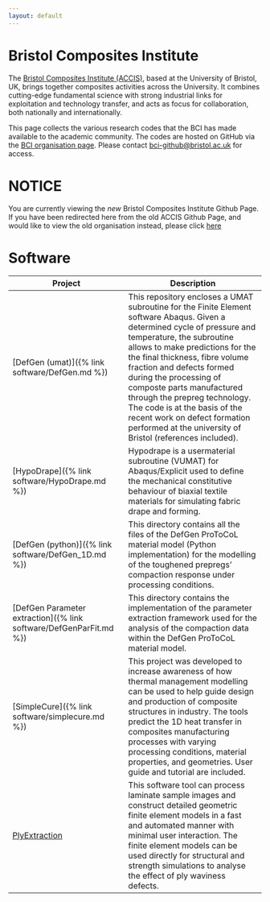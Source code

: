 ```yaml
---
layout: default
---
```


# Bristol Composites Institute

The [Bristol Composites Institute (ACCIS)](http://www.bris.ac.uk/composites),
based at the University of Bristol, UK, brings together composites activities
across the University. It combines cutting-edge fundamental science with strong
industrial links for exploitation and technology transfer, and acts as focus
for collaboration, both nationally and internationally.

This page collects the various research codes that the BCI has made
available to the academic community. The codes are hosted on GitHub via
the [BCI organisation page](https://github.com/BristolCompositesInstitute). 
Please contact <bci-github@bristol.ac.uk> for access.

# NOTICE 
You are currently viewing the _new_ Bristol Composites Institute Github Page.
If you have been redirected here from the old ACCIS Github Page, and would like
to view the old organisation instead, please click 
[here](https://accis.github.io/archive)

# Software

| Project | Description |
| --------- | ------------- |
| [DefGen (umat)]({% link software/DefGen.md %}) | This repository encloses a UMAT subroutine for the Finite Element software Abaqus. Given a determined cycle of pressure and temperature, the subroutine allows to make predictions for the the final thickness, fibre volume fraction and defects formed during the processing of composte parts manufactured through the prepreg technology. The code is at the basis of the recent work on defect formation performed at the university of Bristol (references included). |
| [HypoDrape]({% link software/HypoDrape.md %}) |Hypodrape is a usermaterial subroutine (VUMAT) for Abaqus/Explicit used to define the mechanical constitutive behaviour of biaxial textile materials for simulating fabric drape and forming.|
| [DefGen (python)]({% link software/DefGen_1D.md %}) | This directory contains all the files of the DefGen ProToCoL material model (Python implementation) for the modelling of the toughened prepregs’ compaction response under processing conditions. |
| [DefGen Parameter extraction]({% link software/DefGenParFit.md %}) | This directory contains the implementation of the parameter extraction framework used for the analysis of the compaction data within the DefGen ProToCoL material model. |
| [SimpleCure]({% link software/simplecure.md %}) | This project was developed to increase awareness of how thermal management modelling can be used to help guide design and production of composite structures in industry. The tools predict the 1D heat transfer in composites manufacturing processes with varying processing conditions, material properties, and geometries. User guide and tutorial are included. |
| [PlyExtraction](https://github.com/BristolCompositesInstitute/PlyExtraction) | This software tool can process laminate sample images and construct detailed geometric finite element models in a fast and automated manner with minimal user interaction. The finite element models can be used directly for structural and strength simulations to analyse the effect of ply waviness defects. |
